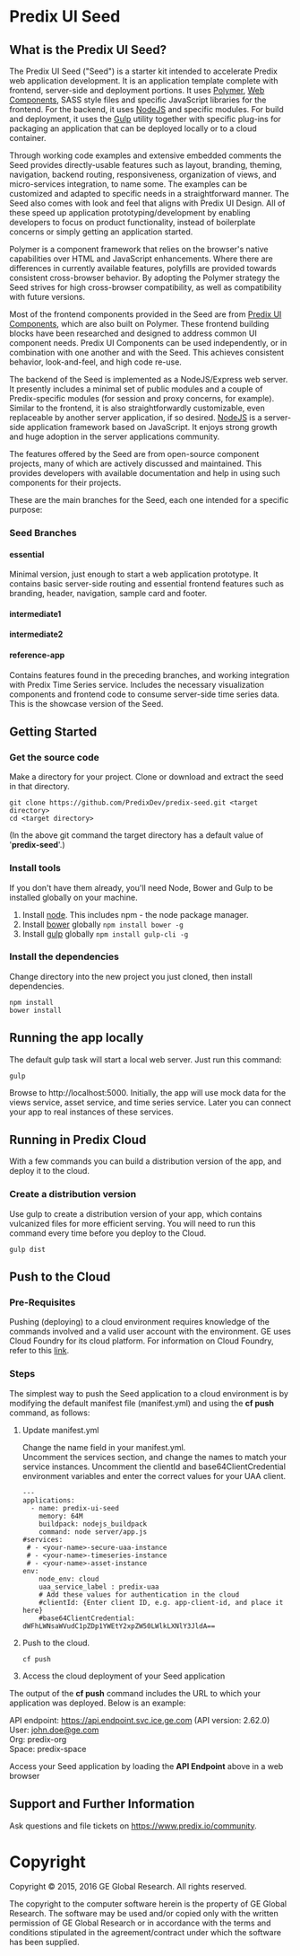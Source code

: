 # Predix UI Seed

## What is the Predix UI Seed?
The Predix UI Seed ("Seed") is a starter kit intended to accelerate Predix web application development.  It is an application template complete with frontend, server-side and deployment portions.  It uses [Polymer](http://www.polymer-project.org), [Web Components](https://developer.mozilla.org/en-US/docs/Web/Web_Components), SASS style files and specific JavaScript libraries for the frontend.  For the backend, it uses [NodeJS](http://nodejs.org) and specific modules.  For build and deployment, it uses the [Gulp](http://gulpjs.com/) utility together with specific plug-ins for packaging an application that can be deployed locally or to a cloud container.

Through working code examples and extensive embedded comments the Seed provides directly-usable features such as layout, branding, theming, navigation, backend routing, responsiveness, organization of views, and micro-services integration, to name some.  The examples can be customized and adapted to specific needs in a straightforward manner.  The Seed also comes with look and feel that aligns with Predix UI Design.  All of these speed up application prototyping/development by enabling developers to focus on product functionality, instead of boilerplate concerns or simply getting an application started.

Polymer is a component framework that relies on the browser's native capabilities over HTML and JavaScript enhancements.  Where there are differences in currently available features, polyfills are provided towards consistent cross-browser behavior.  By adopting the Polymer strategy the Seed strives for high cross-browser compatibility, as well as compatibility with future versions.

Most of the frontend components provided in the Seed are from [Predix UI Components](http://www.predix-ui.com/), which are also built on Polymer.  These frontend building blocks have been researched and designed to address common UI component needs.  Predix UI Components can be used independently, or in combination with one another and with the Seed.  This achieves consistent behavior, look-and-feel, and high code re-use.

The backend of the Seed is implemented as a NodeJS/Express web server.  It presently includes a minimal set of public modules and a couple of Predix-specific modules (for session and proxy concerns, for example).  Similar to the frontend, it is also straightforwardly customizable, even replaceable by another server application, if so desired.  [NodeJS](http://nodejs.org) is a server-side application framework based on JavaScript.  It enjoys strong growth and huge adoption in the server applications community.

The features offered by the Seed are from open-source component projects, many of which are actively discussed and maintained.  This provides developers with available documentation and help in using such components for their projects.

These are the main branches for the Seed, each one intended for a specific purpose:

### Seed Branches

#### essential ####
Minimal version, just enough to start a web application prototype.  It contains basic server-side routing and essential frontend features such as branding, header, navigation, sample card and footer.

#### intermediate1 ####

#### intermediate2 ####

#### reference-app ####
Contains features found in the preceding branches, and working integration with Predix Time Series service.  Includes the necessary visualization components and frontend code to consume server-side time series data.  This is the showcase version of the Seed.

## Getting Started

### Get the source code
Make a directory for your project.  Clone or download and extract the seed in that directory.
```
git clone https://github.com/PredixDev/predix-seed.git <target directory>
cd <target directory>
```
(In the above git command the target directory has a default value of '**predix-seed**'.)

### Install tools
If you don't have them already, you'll need Node, Bower and Gulp to be installed globally on your machine.  

1. Install [node](https://nodejs.org/en/download/).  This includes npm - the node package manager.  
2. Install [bower](https://bower.io/) globally `npm install bower -g`  
3. Install [gulp](http://gulpjs.com/) globally `npm install gulp-cli -g`  

### Install the dependencies
Change directory into the new project you just cloned, then install dependencies.
```
npm install
bower install
```
## Running the app locally
The default gulp task will start a local web server.  Just run this command:
```
gulp
```
Browse to http://localhost:5000.
Initially, the app will use mock data for the views service, asset service, and time series service.
Later you can connect your app to real instances of these services.

## Running in Predix Cloud
With a few commands you can build a distribution version of the app, and deploy it to the cloud.

### Create a distribution version
Use gulp to create a distribution version of your app, which contains vulcanized files for more efficient serving.
You will need to run this command every time before you deploy to the Cloud.
```
gulp dist
```


## Push to the Cloud

### Pre-Requisites
Pushing (deploying) to a cloud environment requires knowledge of the commands involved and a valid user account with the environment.  GE uses Cloud Foundry for its cloud platform.  For information on Cloud Foundry, refer to this [link](http://docs.cloudfoundry.org/cf-cli/index.html).

### Steps
The simplest way to push the Seed application to a cloud environment is by modifying the default manifest file (manifest.yml) and using the **cf push** command, as follows:

1. Update manifest.yml

	Change the name field in your manifest.yml.  
	Uncomment the services section, and change the names to match your service instances.
	Uncomment the clientId and base64ClientCredential environment variables and enter the correct values for your UAA client.
	```
	---
	applications:
	  - name: predix-ui-seed
	    memory: 64M
	    buildpack: nodejs_buildpack
	    command: node server/app.js
	#services:
	 # - <your-name>-secure-uaa-instance
	 # - <your-name>-timeseries-instance
	 # - <your-name>-asset-instance
	env:
	    node_env: cloud
	    uaa_service_label : predix-uaa
	    # Add these values for authentication in the cloud
	    #clientId: {Enter client ID, e.g. app-client-id, and place it here}
	    #base64ClientCredential: dWFhLWNsaWVudC1pZDp1YWEtY2xpZW50LWlkLXNlY3JldA==
	```

2. Push to the cloud.

	```
	cf push
	```

3. Access the cloud deployment of your Seed application

  The output of the **cf push** command includes the URL to which your application was deployed.  Below is an example:
  
  API endpoint:   https://api.endpoint.svc.ice.ge.com (API version: 2.62.0)   
  User:           john.doe@ge.com   
  Org:            predix-org   
  Space:          predix-space   

  Access your Seed application by loading the **API Endpoint** above in a web browser
  
## Support and Further Information

Ask questions and file tickets on <a href="https://www.predix.io/community" target="_blank">https://www.predix.io/community</a>.

# Copyright
Copyright &copy; 2015, 2016 GE Global Research. All rights reserved.

The copyright to the computer software herein is the property of
GE Global Research. The software may be used and/or copied only
with the written permission of GE Global Research or in accordance
with the terms and conditions stipulated in the agreement/contract
under which the software has been supplied.
